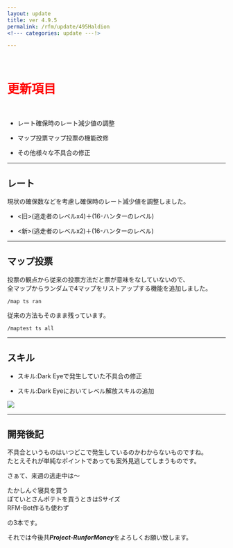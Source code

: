 ```yaml
---
layout: update
title: ver 4.9.5
permalink: /rfm/update/495Haldion 
<!--- categories: update ---!>

---
```

<br>
<h1 id="1"><font color="red">更新項目</font></h1><br>

+ <span class="red-badge">レート</span>確保時のレート減少値の調整  

+ <span class="blue-badge">マップ投票</span>マップ投票の機能改修    

+ <span class="green-badge">その他</span>様々な不具合の修正 


----------------------------------------------------
## レート  

現状の確保数などを考慮し確保時のレート減少値を調整しました。  

+ <旧>(逃走者のレベルx4)＋(16-ハンターのレベル)

+ <新>(逃走者のレベルx2)＋(16-ハンターのレベル)


----------------------------------------------------
## マップ投票  

投票の観点から従来の投票方法だと票が意味をなしていないので、  
全マップからランダムで4マップをリストアップする機能を追加しました。  

`
/map ts ran
`

従来の方法もそのまま残っています。

`
/maptest ts all
`


----------------------------------------------------
## スキル  

+ スキル:Dark Eyeで発生していた不具合の修正  


+ スキル:Dark Eyeにおいてレベル解放スキルの追加  


<img src="https://web.njj12.net/public/images/rfm/skillDarkEye.png"><br>


----------------------------------------------------
## 開発後記  

不具合というものはいつどこで発生しているのかわからないものですね。    
たとえそれが単純なポイントであっても案外見逃してしまうものです。  

  
    
    
さぁて、来週の逃走中は～  

  
たかしんぐ寝具を買う  
ぽていとさんポテトを買うときはSサイズ  
RFM-Bot作るも使わず  


の3本です。
 



それでは今後共***Project-RunforMoney***をよろしくお願い致します。<br>
